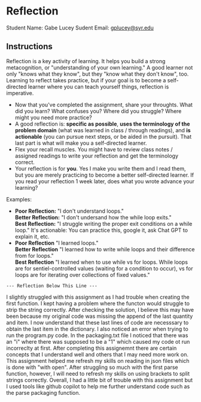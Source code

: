 # Reflection

Student Name:  Gabe Lucey
Sudent Email:  gplucey@syr.edu

## Instructions

Reflection is a key activity of learning. It helps you build a strong metacognition, or "understanding of your own learning." A good learner not only "knows what they know", but they "know what they don't know", too. Learning to reflect takes practice, but if your goal is to become a self-directed learner where you can teach yourself things, reflection is imperative.

- Now that you've completed the assignment, share your throughts. What did you learn? What confuses you? Where did you struggle? Where might you need more practice?
- A good reflection is: **specific as possible**,  **uses the terminology of the problem domain** (what was learned in class / through readings), and **is actionable** (you can pursue next steps, or be aided in the pursuit). That last part is what will make you a self-directed learner.
- Flex your recall muscles. You might have to review class notes / assigned readings to write your reflection and get the terminology correct.
- Your reflection is for **you**. Yes I make you write them and I read them, but you are merely practicing to become a better self-directed learner. If you read your reflection 1 week later, does what you wrote advance your learning?

Examples:

- **Poor Reflection:**  "I don't understand loops."   
**Better Reflection:** "I don't undersand how the while loop exits."   
**Best Reflection:** "I struggle writing the proper exit conditions on a while loop." It's actionable: You can practice this, google it, ask Chat GPT to explain it, etc. 
-  **Poor Reflection** "I learned loops."   
**Better Reflection** "I learned how to write while loops and their difference from for loops."   
**Best Reflection** "I learned when to use while vs for loops. While loops are for sentiel-controlled values (waiting for a condition to occur), vs for loops are for iterating over collections of fixed values."

`--- Reflection Below This Line ---`

I slightly struggled with this assignment as I had trouble when creating the first function. I kept having a problem where the functon would struggle to strip the string correctly. After checking the solution, I believe this may have been because my original code was missing the append of the last quantity and item. I now understand that these last lines of code are necesssary to obtain the last item in the dictionary.
I also noticed an error when trying to run the program.py code. In the packaging.txt file I noticed that there was an "i" where there was supposed to be a "1" which caused my code ot run incorreclty at first. 
After completing this assignemnt there are certain concepts that I understand well and others that I may need more work on. This assignment helped me refresh my skills on reading in json files which is done with "with open". After struggling so much with the first parse function, however, I will need to refresh my skills on using brackets to split strings correctly. 
Overall, I had a little bit of trouble with this assignment but I used tools like github copilot to help me further understand code such as the parse packaging function.